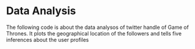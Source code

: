 # Data Analysis
The following code is about the data analysos of twitter handle of Game of Thrones.
It plots the geographical location of the followers and tells five inferences about the user profiles
